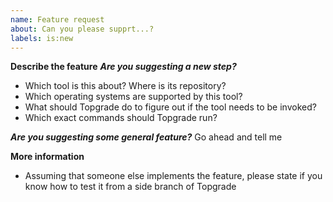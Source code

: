 ```yaml
---
name: Feature request
about: Can you please supprt...?
labels: is:new
---
```


**Describe the feature**
***Are you suggesting a new step?***
- Which tool is this about? Where is its repository?
- Which operating systems are supported by this tool?
- What should Topgrade do to figure out if the tool needs to be invoked?
- Which exact commands should Topgrade run?

***Are you suggesting some general feature?***
Go ahead and tell me

**More information**
- Assuming that someone else implements the feature, please state if you know
  how to test it from a side branch of Topgrade

